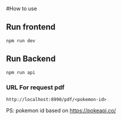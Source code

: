 #How to use

## Run frontend

`npm run dev`

## Run Backend

`npm run api`

### URL For request pdf

`http://localhost:8990/pdf/<pokemon-id>`

PS: pokemon id based on https://pokeapi.co/
